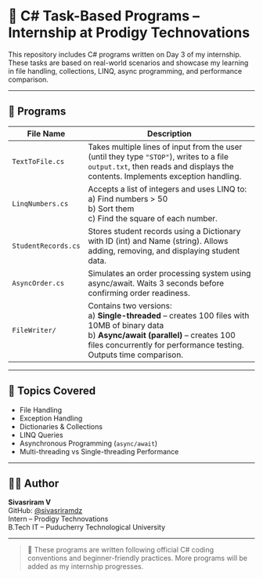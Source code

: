 # 🚀 C# Task-Based Programs – Internship at Prodigy Technovations

This repository includes C# programs written on Day 3 of my internship.  
These tasks are based on real-world scenarios and showcase my learning in file handling, collections, LINQ, async programming, and performance comparison.

---

## 📁 Programs

| File Name                | Description |
|--------------------------|-------------|
| `TextToFile.cs`          | Takes multiple lines of input from the user (until they type `"STOP"`), writes to a file `output.txt`, then reads and displays the contents. Implements exception handling. |
| `LinqNumbers.cs`         | Accepts a list of integers and uses LINQ to: <br> a) Find numbers > 50 <br> b) Sort them <br> c) Find the square of each number. |
| `StudentRecords.cs`      | Stores student records using a Dictionary with ID (int) and Name (string). Allows adding, removing, and displaying student data. |
| `AsyncOrder.cs`          | Simulates an order processing system using async/await. Waits 3 seconds before confirming order readiness. |
| `FileWriter/`            | Contains two versions: <br> a) **Single-threaded** – creates 100 files with 10MB of binary data <br> b) **Async/await (parallel)** – creates 100 files concurrently for performance testing. Outputs time comparison. |

---

## 🔧 Topics Covered

- File Handling
- Exception Handling
- Dictionaries & Collections
- LINQ Queries
- Asynchronous Programming (`async/await`)
- Multi-threading vs Single-threading Performance

---



## 👨‍💻 Author

**Sivasriram V**  
GitHub: [@sivasriramdz](https://github.com/sivasriramdz)  
Intern – Prodigy Technovations  
B.Tech IT – Puducherry Technological University

---

> 📌 These programs are written following official C# coding conventions and beginner-friendly practices. More programs will be added as my internship progresses.
